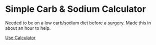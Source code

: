 # Simple Carb & Sodium Calculator
Needed to be on a low carb/sodium diet before a surgery. Made this in about an hour to help.

[Use Calculator](https://vivianeasley.github.io/simple-carb-and-sodium-calc/)
